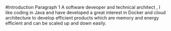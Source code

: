 #Introduction 
Paragraph 1
A software deveoper and technical architect , I like coding in Java and have developed a great interest in Docker and cloud architecture to develop efficient products which are memory and energy efficient and can be scaled up and down easily.
